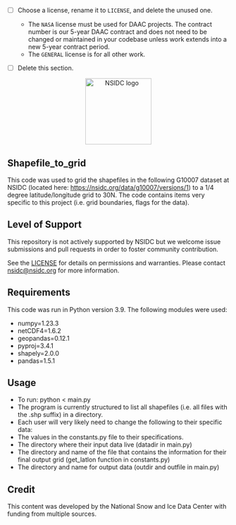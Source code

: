 
- [ ] Choose a license, rename it to `LICENSE`, and delete the unused one.
    * The `NASA` license must be used for DAAC projects. The contract number is our
      5-year DAAC contract and does not need to be changed or maintained in your
      codebase unless work extends into a new 5-year contract period.
    * The `GENERAL` license is for all other work.

- [ ] Delete this section.

<p align="center">
  <img alt="NSIDC logo" src="https://nsidc.org/themes/custom/nsidc/logo.svg" width="150" />
</p>


## Shapefile_to_grid

This code was used to grid the shapefiles in the following G10007 dataset at NSIDC (located here: https://nsidc.org/data/g10007/versions/1) to a 1/4 degree latitude/longitude grid to 30N. The code contains items very specific to this project (i.e. grid boundaries, flags for the data).

## Level of Support

This repository is not actively supported by NSIDC but we welcome issue submissions and
  pull requests in order to foster community contribution.

See the [LICENSE](LICENSE) for details on permissions and warranties. Please contact
nsidc@nsidc.org for more information.

## Requirements

This code was run in Python version 3.9. The following modules were used:
  - numpy=1.23.3
  - netCDF4=1.6.2
  - geopandas=0.12.1
  - pyproj=3.4.1
  - shapely=2.0.0
  - pandas=1.5.1

## Usage

- To run: python < main.py
- The program is currently structured to list all shapefiles (i.e. all files with the .shp suffix) in a directory.
- Each user will very likely need to change the following to their specific data:
-    The values in the constants.py file to their specifications.
-    The directory where their input data live (datadir in main.py)
-    The directory and name of the file that contains the information for their final output grid (get_latlon function in constants.py)
-    The directory and name for output data (outdir and outfile in main.py)

## Credit

This content was developed by the National Snow and Ice Data Center with funding from
multiple sources.

